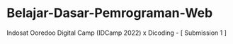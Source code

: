 # Belajar-Dasar-Pemrograman-Web
Indosat Ooredoo Digital Camp (IDCamp 2022) x Dicoding - [ Submission 1 ] 

